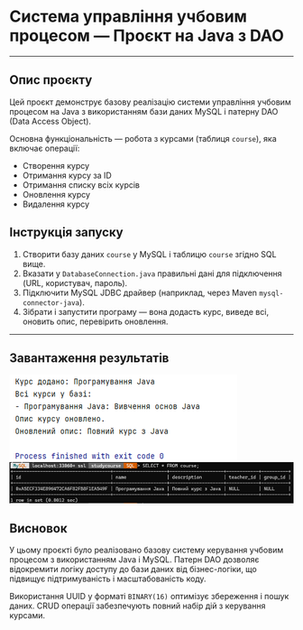 # Система управління учбовим процесом — Проєкт на Java з DAO

---

## Опис проєкту

Цей проєкт демонструє базову реалізацію системи управління учбовим процесом на Java з використанням бази даних MySQL і патерну DAO (Data Access Object).

Основна функціональність — робота з курсами (таблиця `course`), яка включає операції:

- Створення курсу
- Отримання курсу за ID
- Отримання списку всіх курсів
- Оновлення курсу
- Видалення курсу

## Інструкція запуску

1. Створити базу даних `course` у MySQL і таблицю `course` згідно SQL вище.
2. Вказати у `DatabaseConnection.java` правильні дані для підключення (URL, користувач, пароль).
3. Підключити MySQL JDBC драйвер (наприклад, через Maven `mysql-connector-java`).
4. Зібрати і запустити програму — вона додасть курс, виведе всі, оновить опис, перевірить оновлення.

---

## Завантаження результатів

![Diagram](course_created.png)
![Diagram](course_result.png)

## Висновок

У цьому проєкті було реалізовано базову систему керування учбовим процесом з використанням Java і MySQL. Патерн DAO дозволяє відокремити логіку доступу до бази даних від бізнес-логіки, що підвищує підтримуваність і масштабованість коду.

Використання UUID у форматі `BINARY(16)` оптимізує збереження і пошук даних. CRUD операції забезпечують повний набір дій з керування курсами.




